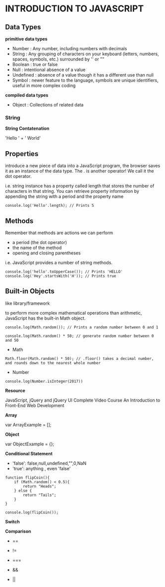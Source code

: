 # INTRODUCTION TO JAVASCRIPT

## Data Types

**primitive data types**
* Number : Any number, including numbers with decimals
* String : Any grouping of characters on your keyboard (letters, numbers, spaces, symbols, etc.) surrounded by '' or ""
* Boolean : true or false
* Null :  intentional absence of a value
* Undefined : absence of a value though it has a different use than null
* Symbol : newer feature to the language, symbols are unique identifiers, useful in more complex coding

**compiled data types**
* Object : Collections of related data

### String

**String Contatenation**

'Hello ' + ' World'

## Properties
 introduce a new piece of data into a JavaScript program, the browser saves it as an instance of the data type. 
 The . is another operator! We call it the dot operator.
 
 
 i.e.
string instance has a property called length that stores the number of characters in that string. You can retrieve property information by appending the string with a period and the property name

```
console.log('Hello'.length); // Prints 5
```
 
 
## Methods
Remember that methods are actions we can perform
*   a period (the dot operator)
*   the name of the method
*   opening and closing parentheses


i.e.
JavaScript provides a number of string methods.

```
console.log('hello'.toUpperCase()); // Prints 'HELLO'
console.log('Hey'.startsWith('H')); // Prints true
```

## Built-in Objects
like library/framework

to perform more complex mathematical operations than arithmetic, JavaScript has the built-in Math object.

```
console.log(Math.random()); // Prints a random number between 0 and 1

console.log(Math.random() * 50; // generate random number between 0 and 50
```

* Math

```
Math.floor(Math.random() * 50); // .floor() takes a decimal number, and rounds down to the nearest whole number
```

* Number
```
console.log(Number.isInteger(2017))
```



**Resource**

JavaScript, jQuery and jQuery UI Complete Video Course An Introduction to Front-End Web Development

**Array**

var ArrayExample = [];

**Object**

var ObjectExample = {};



**Conditional Statement**

* 'false': false,null,undefined,"",0,NaN
* 'true': anything , even 'false'

```
function flipCoin(){
    if (Math.random() < 0.5){
        return "Heads";
    } else {
        return "Tails";
    }
}

console.log(flipCoin());
```

**Switch**





**Comparison**

* == 

* !=

* === 

* &&

* ||


